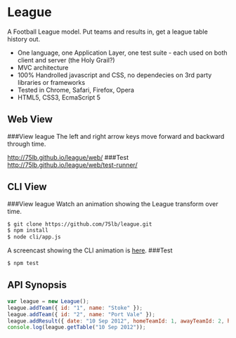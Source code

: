 League
======
A Football League model. Put teams and results in, get a league table history out. 

* One language, one Application Layer, one test suite - each used on both client and server (the Holy Grail?) 
* MVC architecture
* 100% Handrolled javascript and CSS, no dependecies on 3rd party libraries or frameworks
* Tested in Chrome, Safari, Firefox, Opera
* HTML5, CSS3, EcmaScript 5

Web View
--------
###View league
The left and right arrow keys move forward and backward through time. 

http://75lb.github.io/league/web/
###Test
http://75lb.github.io/league/web/test-runner/

CLI View
--------
###View league
Watch an animation showing the League transform over time.
```sh
$ git clone https://github.com/75lb/league.git
$ npm install
$ node cli/app.js
```
A screencast showing the CLI animation is [here](cli/screencast.m4v).
###Test
```sh
$ npm test
```

API Synopsis
--------
```javascript
var league = new League();
league.addTeam({ id: "1", name: "Stoke" });
league.addTeam({ id: "2", name: "Port Vale" });
league.addResult({ date: "10 Sep 2012", homeTeamId: 1, awayTeamId: 2, homeGoals: 6, awayGoals: 0 });
console.log(league.getTable("10 Sep 2012"));
```